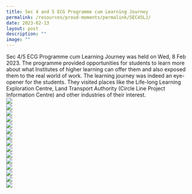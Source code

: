 ```yaml
---
title: Sec 4 and 5 ECG Programme cum Learning Journey
permalink: /resources/proud-moments/permalink/SEC45LJ/
date: 2023-02-13
layout: post
description: ""
image: ""
---
```

Sec 4/5 ECG Programme cum Learning Journey was held on Wed, 8 Feb 2023. The programme provided opportunities for students to learn more about what Institutes of higher learning can offer them and also exposed them to the real world of work. The learning journey was indeed an eye-opener for the students. They visited places like the Life-long Learning Exploration Centre, Land Transport Authority (Circle Line Project Information Centre) and other industries of their interest.
<BR>
![](/images/ECG1.jpg)
<BR>
![](/images/ECG2.jpg)
<BR>
![](/images/ECG3.jpg)
<BR>
![](/images/ECG4.jpg)
<BR>
![](/images/ECG5.jpg)
<BR>
![](/images/ECG6.jpg)
<BR>
![](/images/ECG7.jpg)
<BR>
![](/images/ECG8.jpg)
<BR>
![](/images/ECG9.jpg)
<BR>
![](/images/ECG10.jpg)
<BR>
![](/images/ECG11.jpg)
<BR>
![](/images/ECG12.jpg)
<BR>
![](/images/ECG13.jpg)
<BR>
![](/images/ECG14.jpg)
<BR>
![](/images/ECG15.jpg)
<BR>